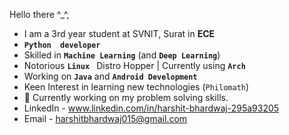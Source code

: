 Hello there  ^_^,

- I am a 3rd year student at SVNIT, Surat in **ECE** 
- **`Python  developer`**
- Skilled in  **`Machine Learning`** (and **`Deep Learning`**) 
- Notorious **`Linux `** Distro Hopper  | Currently using **`Arch`**
- Working on **`Java`** and **`Android Development`**
- Keen Interest in learning new technologies (`Philomath`)
- 🌱 Currently working on my problem solving skills.
- LinkedIn - www.linkedin.com/in/harshit-bhardwaj-295a93205
- Email - harshitbhardwaj015@gmail.com

<!---
Harshit-0020/Harshit-0020 is a ✨ special ✨ repository because its `README.md` (this file) appears on your GitHub profile.
You can click the Preview link to take a look at your changes.
--->
